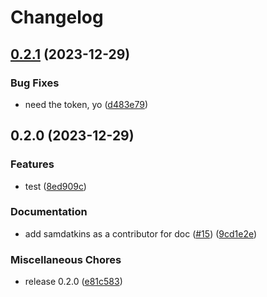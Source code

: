 # Changelog

## [0.2.1](https://github.com/bt-macole/flask-muck/compare/v0.2.0...v0.2.1) (2023-12-29)


### Bug Fixes

* need the token, yo ([d483e79](https://github.com/bt-macole/flask-muck/commit/d483e798df48c8052a922066678b52bc5e3fd907))

## 0.2.0 (2023-12-29)


### Features

* test ([8ed909c](https://github.com/bt-macole/flask-muck/commit/8ed909c14e9dd1cd8e0589bd0ab0a3dd24adf6a6))


### Documentation

* add samdatkins as a contributor for doc ([#15](https://github.com/bt-macole/flask-muck/issues/15)) ([9cd1e2e](https://github.com/bt-macole/flask-muck/commit/9cd1e2ef954385b22c8eb67d6d2deecc34060b7e))


### Miscellaneous Chores

* release 0.2.0 ([e81c583](https://github.com/bt-macole/flask-muck/commit/e81c583d9e95a4749b53b5a9cf264115a942a5d1))
